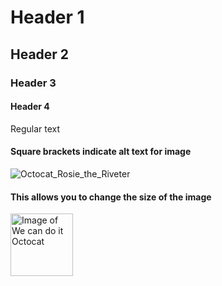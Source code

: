# Header 1
## Header 2
### Header 3
#### Header 4
Regular text

#### Square brackets indicate alt text for image
![Octocat_Rosie_the_Riveter](https://octodex.github.com/images/mona-the-rivetertocat.png)
#### This allows you to change the size of the image
<img src="https://octodex.github.com/images/mona-the-rivetertocat.png" alt="Image of We can do it Octocat" width="100" height="100">
